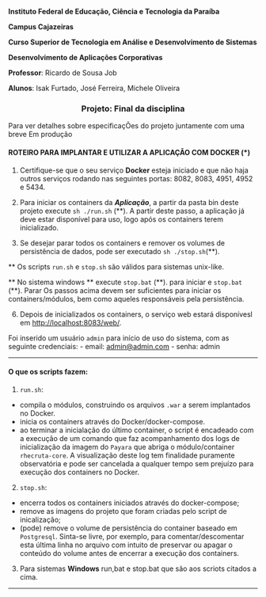**Instituto Federal de Educação, Ciência e Tecnologia da Paraíba**

**Campus Cajazeiras**

**Curso Superior de Tecnologia em Análise e Desenvolvimento de Sistemas**

**Desenvolvimento de Aplicações Corporativas**

**Professor**: Ricardo de Sousa Job

**Alunos**: Isak Furtado, José Ferreira, Michele Oliveira

<h3 align="center">
  Projeto: Final da disciplina
</h3>

Para ver detalhes sobre especificaçÕes do projeto juntamente com uma breve
 Em produção



#### ROTEIRO PARA IMPLANTAR E UTILIZAR A APLICAÇÃO COM DOCKER (*)




1. Certifique-se que o seu serviço **Docker** esteja iniciado e que não haja outros serviços rodando nas seguintes portas: 8082, 8083, 4951, 4952 e 5434.

2. Para iniciar os containers da ***Aplicação***, a partir da pasta bin deste projeto execute `sh ./run.sh` (\*\*). A partir deste passo, a aplicação já deve estar disponível para uso, logo após os containers terem inicializado.

3. Se desejar parar todos os containers e remover os volumes de persistência de dados, pode ser executado `sh ./stop.sh`(\*\*).

  \*\* Os scripts `run.sh` e `stop.sh` são válidos para sistemas unix-like.

** No sistema windows **
execute `stop.bat` (\*\*). para iniciar e  `stop.bat` (\*\*). Parar
  Os passos acima devem ser suficientes para iniciar os containers/módulos, bem como aqueles responsáveis pela persistência.

6. Depois de inicializados os containers, o serviço web estará disponívesl em [http://localhost:8083/web/](http://localhost:8083/web/).

  Foi inserido um usuário `admin` para início de uso do sistema, com as seguinte credenciais:
    - email: admin@admin.com
    - senha: admin
<hr>

#### O que os scripts fazem:


1. `run.sh`:
  - compila o módulos, construindo os arquivos `.war` a serem implantados no Docker.
  - inicia os containers através do Docker/docker-compose.
  - ao terminar a inicialação do último container, o script é encadeado com a execução de um comando que faz acompanhamento dos logs de inicialização da imagem do `Payara` que abriga o módulo/container `rhecruta-core`. A visualização deste log tem finalidade puramente observatória e pode ser cancelada a qualquer tempo sem prejuízo para execução dos containers no Docker.

2. `stop.sh`:
  - encerra todos os containers iniciados através do docker-compose;
  - remove as imagens do projeto que foram criadas pelo script de inicalização;
  - (pode) remove o volume de persistência do container baseado em `Postgresql`. Sinta-se livre, por exemplo, para comentar/descomentar esta última linha no arquivo com intuito de preservar ou apagar o conteúdo do volume antes de encerrar a execução dos containers.
3. Para sistemas **Windows** run,bat e stop.bat que são aos scriots citados a cima.

<hr>

 
